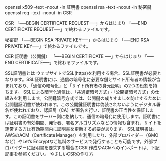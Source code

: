 openssl x509 -text -noout -in 証明書
openssl rsa -text -noout -in 秘密鍵
openssl req -text -noout -in CSR

CSR
「—–BEGIN CERTIFICATE REQUEST—–」からはじまり
「—–END CERTIFICATE REQUEST—–」で終わるファイルです。


秘密鍵
「—–BEGIN RSA PRIVATE KEY—–」からはじまり
「—–END RSA PRIVATE KEY—–」で終わるファイルです。


CER 証明書（公開鍵）
「—–BEGIN CERTIFICATE —–」からはじまり
「—–END CERTIFICATE—–」で終わるファイルです。


SSL証明書とは
ウェブサイトでSSL(https)を利用する場合、SSL証明書が必要となります。SSL証明書には、通信の暗号化に必要な鍵とサイト所有者の情報が含まれており、「通信の暗号化」と「サイト所有者の身元証明」の2つの役割を持ちます。
SSLによる暗号化通信は、「共通鍵暗号方式」・「公開鍵暗号方式」の仕組みを利用します。公開鍵暗号方式では、公開鍵の成りすましを防止するために公開鍵証明書が使われます。この公開鍵証明書は偽装されないようにデジタル署名が使われており、認証局（CA）が署名を行い、証明書の正当性を保証します。この証明書をサーバー側に格納して、通信の暗号化に使用します。証明書には証明書の有効期間、発行者、署名アルゴリズムなどの情報も含まれ、サイトを運営する方は有効期間内に証明書を更新する必要があります。
SSL証明書は、AWSのACM（Certificate Manager）を利用したり、外部プロバイダー（GMOなど）やLet’s Encryptなど無料のサービスで発行することも可能です。外部プロバイダーに証明書を要求する場合のCSR 作成やACMへのインポートは、下記記事を参照ください。
やさしいCSRの作り方
